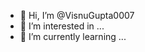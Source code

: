 - 👋 Hi, I’m @VisnuGupta0007
- 👀 I’m interested in ...
- 🌱 I’m currently learning ...


<!---
VisnuGupta0007/VisnuGupta0007 is a ✨ special ✨ repository because its `README.md` (this file) appears on your GitHub profile.
You can click the Preview link to take a look at your changes.
--->
